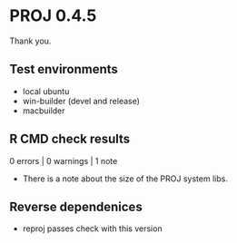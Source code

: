 # PROJ 0.4.5

Thank you. 

## Test environments

* local ubuntu
* win-builder (devel and release)
* macbuilder

## R CMD check results

0 errors | 0 warnings | 1 note

* There is a note about the size of the PROJ system libs. 


## Reverse dependenices

* reproj passes check with this version

